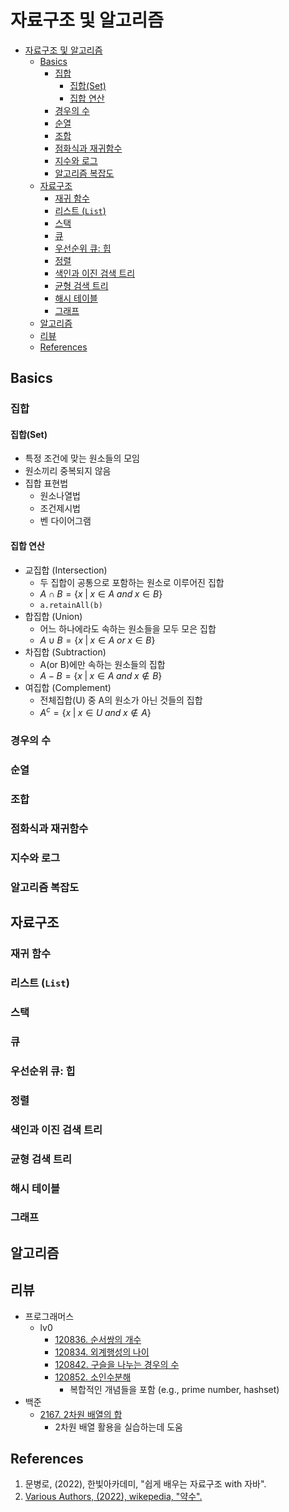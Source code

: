 # 자료구조 및 알고리즘
- [자료구조 및 알고리즘](#자료구조-및-알고리즘)
  - [Basics](#basics)
    - [집합](#집합)
      - [집합(Set)](#집합set)
      - [집합 연산](#집합-연산)
    - [경우의 수](#경우의-수)
    - [순열](#순열)
    - [조합](#조합)
    - [점화식과 재귀함수](#점화식과-재귀함수)
    - [지수와 로그](#지수와-로그)
    - [알고리즘 복잡도](#알고리즘-복잡도)
  - [자료구조](#자료구조)
    - [재귀 함수](#재귀-함수)
    - [리스트 (`List`)](#리스트-list)
    - [스택](#스택)
    - [큐](#큐)
    - [우선순위 큐: 힙](#우선순위-큐-힙)
    - [정렬](#정렬)
    - [색인과 이진 검색 트리](#색인과-이진-검색-트리)
    - [균형 검색 트리](#균형-검색-트리)
    - [해시 테이블](#해시-테이블)
    - [그래프](#그래프)
  - [알고리즘](#알고리즘)
  - [리뷰](#리뷰)
  - [References](#references)
## Basics
### 집합
#### 집합(Set)
* 특정 조건에 맞는 원소들의 모임
* 원소끼리 중복되지 않음
* 집합 표현법
  * 원소나열법
  * 조건제시법
  * 벤 다이어그램
#### 집합 연산
* 교집합 (Intersection)
  * 두 집합이 공통으로 포함하는 원소로 이루어진 집합
  * $A \cap B= \{x\;|\;x \in A\;and\; x \in B\}$
  * `a.retainAll(b)`
* 합집합 (Union)
  * 어느 하나에라도 속하는 원소들을 모두 모은 집합
  * $A \cup B= \{x\;|\;x \in A\;or\; x \in B\}$
* 차집합 (Subtraction)
  * A(or B)에만 속하는 원소들의 집합
  * $A - B= \{x\;|\;x \in A\;and\; x \notin B\}$
* 여집합 (Complement)
  * 전체집합(U) 중 A의 원소가 아닌 것들의 집합
  * $A^c =\{x\;|\;x \in U\;and\;x\notin A\}$
### 경우의 수
### 순열
### 조합
### 점화식과 재귀함수
### 지수와 로그
### 알고리즘 복잡도
## 자료구조
### 재귀 함수
### 리스트 (`List`)
### 스택
### 큐
### 우선순위 큐: 힙
### 정렬
### 색인과 이진 검색 트리
### 균형 검색 트리
### 해시 테이블
### 그래프
## 알고리즘
## 리뷰
* 프로그래머스
  * lv0 
    * [120836. 순서쌍의 개수](./프로그래머스/lv0/120836. 순서쌍의 개수)
    * [120834. 외계행성의 나이](./프로그래머스/lv0/120834. 외계행성의 나이)
    * [120842. 구슬을 나누는 경우의 수](./프로그래머스/lv0/120840. 구슬을 나누는 경우의 수)
    * [120852. 소인수분해](./프로그래머스/lv0/120852. 소인수분해)
      * 복합적인 개념들을 포함 (e.g., prime number, hashset)  
* 백준
  * [2167. 2차원 배열의 합](./백준/Silver/2167. 2차원 배열의 합)
    * 2차원 배열 활용을 실습하는데 도움
## References
1. 문병로, (2022), 한빛아카데미, "쉽게 배우는 자료구조 with 자바".
2. [Various Authors, (2022), wikepedia, "약수".](https://ko.wikipedia.org/wiki/%EC%95%BD%EC%88%98)